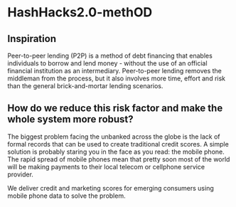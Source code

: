 # HashHacks2.0-methOD

## Inspiration
Peer-to-peer lending (P2P) is a method of debt financing that enables individuals to borrow and lend money - without the use of an official financial institution as an intermediary. Peer-to-peer lending removes the middleman from the process, but it also involves more time, effort and risk than the general brick-and-mortar lending scenarios.

## How do we reduce this risk factor and make the whole system more robust?

The biggest problem facing the unbanked across the globe is the lack of formal records that can be used to create traditional credit scores.
A simple solution is probably staring you in the face as you read: the mobile phone. The rapid spread of mobile phones mean that pretty soon most of the world will be making payments to their local telecom or cellphone service provider.

We deliver credit and marketing scores for emerging consumers using mobile phone data to solve the problem.
